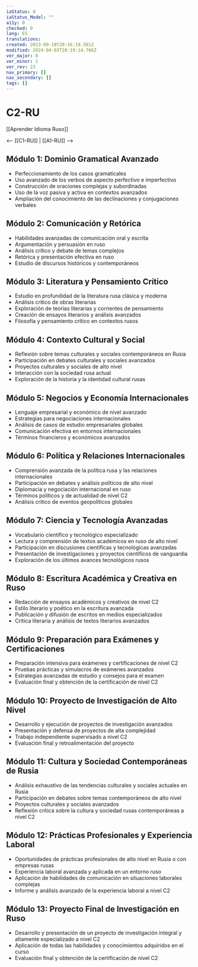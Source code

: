 ```yaml
---
iaStatus: 0
iaStatus_Model: ""
a11y: 0
checked: 0
lang: ES
translations: 
created: 2023-09-18T20:16:19.581Z
modified: 2024-04-03T20:19:14.766Z
ver_major: 0
ver_minor: 1
ver_rev: 23
nav_primary: []
nav_secondary: []
tags: []
---
```

# C2-RU

[[Aprender Idioma Ruso]]

<-- [[C1-RU]] | [[A1-RU]] -->

## Módulo 1: Dominio Gramatical Avanzado

- Perfeccionamiento de los casos gramaticales
- Uso avanzado de los verbos de aspecto perfectivo e imperfectivo
- Construcción de oraciones complejas y subordinadas
- Uso de la voz pasiva y activa en contextos avanzados
- Ampliación del conocimiento de las declinaciones y conjugaciones verbales

## Módulo 2: Comunicación y Retórica

- Habilidades avanzadas de comunicación oral y escrita
- Argumentación y persuasión en ruso
- Análisis crítico y debate de temas complejos
- Retórica y presentación efectiva en ruso
- Estudio de discursos históricos y contemporáneos

## Módulo 3: Literatura y Pensamiento Crítico

- Estudio en profundidad de la literatura rusa clásica y moderna
- Análisis crítico de obras literarias
- Exploración de teorías literarias y corrientes de pensamiento
- Creación de ensayos literarios y análisis avanzados
- Filosofía y pensamiento crítico en contextos rusos

## Módulo 4: Contexto Cultural y Social

- Reflexión sobre temas culturales y sociales contemporáneos en Rusia
- Participación en debates culturales y sociales avanzados
- Proyectos culturales y sociales de alto nivel
- Interacción con la sociedad rusa actual
- Exploración de la historia y la identidad cultural rusas

## Módulo 5: Negocios y Economía Internacionales

- Lenguaje empresarial y económico de nivel avanzado
- Estrategias para negociaciones internacionales
- Análisis de casos de estudio empresariales globales
- Comunicación efectiva en entornos internacionales
- Términos financieros y económicos avanzados

## Módulo 6: Política y Relaciones Internacionales

- Comprensión avanzada de la política rusa y las relaciones internacionales
- Participación en debates y análisis políticos de alto nivel
- Diplomacia y negociación internacional en ruso
- Términos políticos y de actualidad de nivel C2
- Análisis crítico de eventos geopolíticos globales

## Módulo 7: Ciencia y Tecnología Avanzadas

- Vocabulario científico y tecnológico especializado
- Lectura y comprensión de textos académicos en ruso de alto nivel
- Participación en discusiones científicas y tecnológicas avanzadas
- Presentación de investigaciones y proyectos científicos de vanguardia
- Exploración de los últimos avances tecnológicos rusos

## Módulo 8: Escritura Académica y Creativa en Ruso

- Redacción de ensayos académicos y creativos de nivel C2
- Estilo literario y poético en la escritura avanzada
- Publicación y difusión de escritos en medios especializados
- Crítica literaria y análisis de textos literarios avanzados

## Módulo 9: Preparación para Exámenes y Certificaciones

- Preparación intensiva para exámenes y certificaciones de nivel C2
- Pruebas prácticas y simulacros de exámenes avanzados
- Estrategias avanzadas de estudio y consejos para el examen
- Evaluación final y obtención de la certificación de nivel C2

## Módulo 10: Proyecto de Investigación de Alto Nivel

- Desarrollo y ejecución de proyectos de investigación avanzados
- Presentación y defensa de proyectos de alta complejidad
- Trabajo independiente supervisado a nivel C2
- Evaluación final y retroalimentación del proyecto

## Módulo 11: Cultura y Sociedad Contemporáneas de Rusia

- Análisis exhaustivo de las tendencias culturales y sociales actuales en Rusia
- Participación en debates sobre temas contemporáneos de alto nivel
- Proyectos culturales y sociales avanzados
- Reflexión crítica sobre la cultura y sociedad rusas contemporáneas a nivel C2

## Módulo 12: Prácticas Profesionales y Experiencia Laboral

- Oportunidades de prácticas profesionales de alto nivel en Rusia o con empresas rusas
- Experiencia laboral avanzada y aplicada en un entorno ruso
- Aplicación de habilidades de comunicación en situaciones laborales complejas
- Informe y análisis avanzado de la experiencia laboral a nivel C2

## Módulo 13: Proyecto Final de Investigación en Ruso

- Desarrollo y presentación de un proyecto de investigación integral y altamente especializado a nivel C2
- Aplicación de todas las habilidades y conocimientos adquiridos en el curso
- Evaluación final y obtención de la certificación de nivel C2

